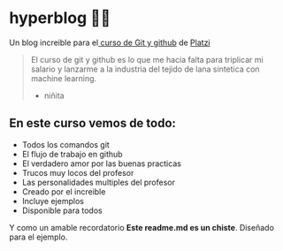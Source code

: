 # hyperblog 👨‍💻

Un blog increible para el[ curso de Git y github](https://platzi.com/clases/git-github/ " curso de Git y Github") de [Platzi](https://platzi.com/ "Platzi")

> El curso de git y github es lo que me hacia falta para triplicar mi salario y lanzarme a la industria del tejido de lana sintetica con machine learning.
> - niñita

## En este curso vemos de todo:
* Todos los comandos git
* El flujo de trabajo en github
* El verdadero amor por las buenas practicas
* Trucos muy locos del profesor
* Las personalidades multiples del profesor
* Creado por el increible
* Incluye ejemplos
* Disponible para todos

Y como un amable recordatorio **Este readme.md es un chiste**. Diseñado para el ejemplo.
